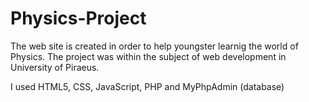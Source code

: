 # Physics-Project
The web site is created in order to help youngster learnig the world of Physics. The project was within the subject of web development
in University of Piraeus. 

I used HTML5, CSS, JavaScript, PHP and MyPhpAdmin (database)
